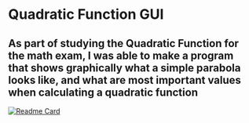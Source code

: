 # Quadratic Function GUI

## As part of studying the Quadratic Function for the math exam, I was able to make a program that shows graphically what a simple parabola looks like, and what are most important values when calculating a quadratic function

[![Readme Card](https://github-readme-stats.vercel.app/api/pin/?username=Ferszus&repo=github-readme-stats)](https://github.com/anuraghazra/github-readme-stats)
